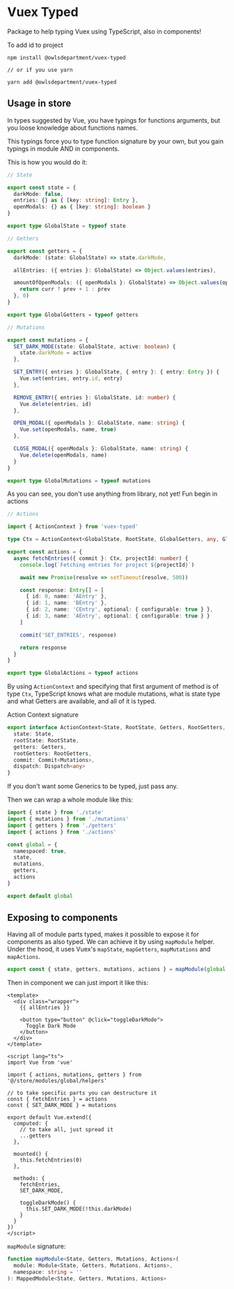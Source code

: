 # Vuex Typed
Package to help typing Vuex using TypeScript, also in components!

To add id to project
```
npm install @owlsdepartment/vuex-typed

// or if you use yarn

yarn add @owlsdepartment/vuex-typed
```

## Usage in store

In types suggested by Vue, you have typings for functions arguments, but you loose knowledge about functions names.

This typings force you to type function signature by your own, but you gain typings in module AND in components.

This is how you would do it:

```typescript
// State

export const state = {
  darkMode: false,
  entries: {} as { [key: string]: Entry },
  openModals: {} as { [key: string]: boolean }
}

export type GlobalState = typeof state

// Getters

export const getters = {
  darkMode: (state: GlobalState) => state.darkMode,

  allEntries: ({ entries }: GlobalState) => Object.values(entries),

  amountOfOpenModals: ({ openModals }: GlobalState) => Object.values(openModals).reduce((prev, curr) => {
    return curr ? prev + 1 : prev
  }, 0)
}

export type GlobalGetters = typeof getters

// Mutations

export const mutations = {
  SET_DARK_MODE(state: GlobalState, active: boolean) {
    state.darkMode = active
  },

  SET_ENTRY({ entries }: GlobalState, { entry }: { entry: Entry }) {
    Vue.set(entries, entry.id, entry)
  },

  REMOVE_ENTRY({ entries }: GlobalState, id: number) {
    Vue.delete(entries, id)
  },

  OPEN_MODAL({ openModals }: GlobalState, name: string) {
    Vue.set(openModals, name, true)
  },

  CLOSE_MODAL({ openModals }: GlobalState, name: string) {
    Vue.delete(openModals, name)
  }
}

export type GlobalMutations = typeof mutations

```

As you can see, you don't use anything from library, not yet! Fun begin in actions

```typescript
// Actions

import { ActionContext } from 'vuex-typed'

type Ctx = ActionContext<GlobalState, RootState, GlobalGetters, any, GlobalMutations>

export const actions = {
  async fetchEntries({ commit }: Ctx, projectId: number) {
    console.log(`Fetching entries for project ${projectId}`)

    await new Promise(resolve => setTimeout(resolve, 500))

    const response: Entry[] = [
      { id: 0, name: 'AEntry' },
      { id: 1, name: 'BEntry' },
      { id: 2, name: 'CEntry', optional: { configurable: true } },
      { id: 3, name: 'AEntry', optional: { configurable: true } }
    ]

    commit('SET_ENTRIES', response)

    return response
  }
}

export type GlobalActions = typeof actions

```

By using `ActionContext` and specifying that first argument of method is of type `Ctx`, TypeScript knows what are module mutations, what is state type and what Getters are available, and all of it is typed.

Action Context signature

```typescript
export interface ActionContext<State, RootState, Getters, RootGetters, Mutations> {
  state: State,
  rootState: RootState,
  getters: Getters,
  rootGetters: RootGetters,
  commit: Commit<Mutations>,
  dispatch: Dispatch<any>
}
```
If you don't want some Generics to be typed, just pass any.

Then we can wrap a whole module like this:

```typescript
import { state } from './state'
import { mutations } from './mutations'
import { getters } from './getters'
import { actions } from './actions'

const global = {
  namespaced: true,
  state,
  mutations,
  getters,
  actions
}

export default global
```

## Exposing to components

Having all of module parts typed, makes it possible to expose it for components as also typed.
We can achieve it by using `mapModule` helper. Under the hood, it uses Vuex's `mapState`, `mapGetters`, `mapMutations` and `mapActions`.

```typescript
export const { state, getters, mutations, actions } = mapModule(global, 'global')
```

Then in component we can just import it like this:

```vue
<template>
  <div class="wrapper">
    {{ allEntries }}
  
    <button type="button" @click="toggleDarkMode">
      Toggle Dark Mode
    </button>
  </div>
</template>

<script lang="ts">
import Vue from 'vue'

import { actions, mutations, getters } from '@/store/modules/global/helpers'

// to take specific parts you can destructure it
const { fetchEntries } = actions
const { SET_DARK_MODE } = mutations

export default Vue.extend({
  computed: {
    // to take all, just spread it
    ...getters
  },

  mounted() {
    this.fetchEntries(0)
  },

  methods: {
    fetchEntries,
    SET_DARK_MODE,
    
    toggleDarkMode() {
      this.SET_DARK_MODE(!this.darkMode)
    }
  }
})
</script>
```

`mapModule` signature:

```typescript
function mapModule<State, Getters, Mutations, Actions>(
  module: Module<State, Getters, Mutations, Actions>,
  namespace: string = ''
): MappedModule<State, Getters, Mutations, Actions>
```

